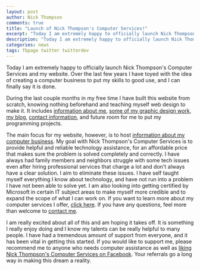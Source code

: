 ```yaml
---
layout: post
author: Nick Thompson
comments: true
title: "Launch of Nick Thompson's Computer Services!"
excerpt: "Today I am extremely happy to officially launch Nick Thompson's Computer Services and my website. Over the last few years I have toyed with the idea of creating a computer business to put my skills to good use, and I can finally say it is official. "
description: "Today I am extremely happy to officially launch Nick Thompson's Computer Services and my website. Over the last few years I have toyed with the idea of creating a computer business to put my skills to good use, and I can finally say it is official. "
categories: news
tags: fbpage twitter twitterdev
---
```

Today I am extremely happy to officially launch Nick Thompson's Computer Services and my website. Over the last few years I have toyed with the idea of creating a computer business to put my skills to good use, and I can finally say it is done. 

During the last couple months in my free time I have built this website from scratch, knowing nothing beforehand and teaching myself web design to make it. It includes [information about me][About], [some of my graphic design work][Portfolio], [my blog][Blog], [contact information][Contact], and future room for me to put my programming projects.

The main focus for my website, however, is to host [information about my computer business][Services]. My goal with Nick Thompson's Computer Services is to provide helpful and reliable technology assistance, for an affordable price that makes sure the problem is solved completely and correctly. I have always had family members and neighbors struggle with some tech issues even after hiring professional services that charge a lot and don't always have a clear solution. I aim to eliminate these issues. I have self taught myself everything I know about technology, and have not run into a problem I have not been able to solve yet. I am also looking into getting certified by Microsoft in certain IT subject areas to make myself more credible and to expand the scope of what I can work on. If you want to learn more about my computer services I offer, [click here][Services]. If you have any questions, feel more than welcome to [contact me][Contact].

I am really excited about all of this and am hoping it takes off. It is something I really enjoy doing and I know my talents can be really helpful to many people. I have had a tremendous amount of support from everyone, and it has been vital in getting this started. If you would like to support me, please recommend me to anyone who needs computer assistance as well as [liking Nick Thompson's Computer Services on Facebook][Facebook]. Your referrals go a long way in making this dream a reality. 

[Facebook]: https://www.facebook.com/nickthompsoncomputers
[Portfolio]: /portfolio/
[Services]: /help/
[About]: /about/
[Blog]: /blog/
[Contact]: /contact/
